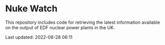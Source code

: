 # Nuke Watch

This repository includes code for retrieving the latest information available on the output of EDF nuclear power plants in the UK.

Last updated: 2022-08-28 06:11